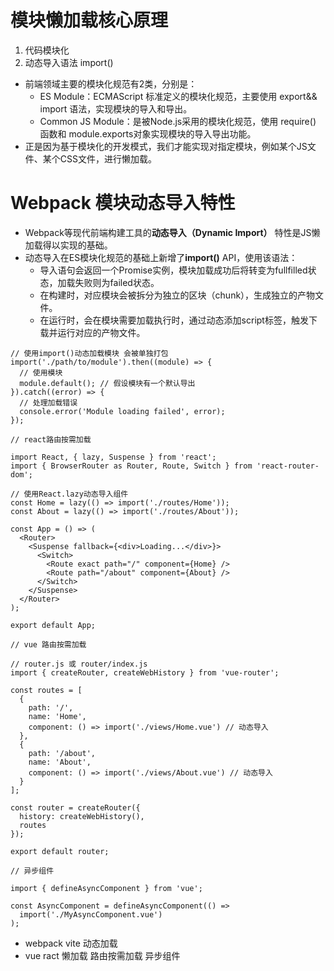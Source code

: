 # 模块懒加载核心原理
1. 代码模块化
2. 动态导入语法 import()

* 前端领域主要的模块化规范有2类，分别是：
    - ES Module：ECMAScript 标准定义的模块化规范，主要使用 export&& import 语法，实现模块的导入和导出。
    - Common JS Module：是被Node.js采用的模块化规范，使用 require() 函数和 module.exports对象实现模块的导入导出功能。
* 正是因为基于模块化的开发模式，我们才能实现对指定模块，例如某个JS文件、某个CSS文件，进行懒加载。

# Webpack 模块动态导入特性
* Webpack等现代前端构建工具的**动态导入（Dynamic Import）** 特性是JS懒加载得以实现的基础。
* 动态导入在ES模块化规范的基础上新增了**import()** API，使用该语法：
    - 导入语句会返回一个Promise实例，模块加载成功后将转变为fullfilled状态，加载失败则为failed状态。
    - 在构建时，对应模块会被拆分为独立的区块（chunk），生成独立的产物文件。
    - 在运行时，会在模块需要加载执行时，通过动态添加script标签，触发下载并运行对应的产物文件。

```
// 使用import()动态加载模块 会被单独打包
import('./path/to/module').then((module) => {
  // 使用模块
  module.default(); // 假设模块有一个默认导出
}).catch((error) => {
  // 处理加载错误
  console.error('Module loading failed', error);
});

// react路由按需加载

import React, { lazy, Suspense } from 'react';
import { BrowserRouter as Router, Route, Switch } from 'react-router-dom';

// 使用React.lazy动态导入组件
const Home = lazy(() => import('./routes/Home'));
const About = lazy(() => import('./routes/About'));

const App = () => (
  <Router>
    <Suspense fallback={<div>Loading...</div>}>
      <Switch>
        <Route exact path="/" component={Home} />
        <Route path="/about" component={About} />
      </Switch>
    </Suspense>
  </Router>
);

export default App;

// vue 路由按需加载

// router.js 或 router/index.js
import { createRouter, createWebHistory } from 'vue-router';

const routes = [
  {
    path: '/',
    name: 'Home',
    component: () => import('./views/Home.vue') // 动态导入
  },
  {
    path: '/about',
    name: 'About',
    component: () => import('./views/About.vue') // 动态导入
  }
];

const router = createRouter({
  history: createWebHistory(),
  routes
});

export default router;

// 异步组件

import { defineAsyncComponent } from 'vue';

const AsyncComponent = defineAsyncComponent(() =>
  import('./MyAsyncComponent.vue')
);
```

* webpack vite 动态加载
* vue ract 懒加载   路由按需加载  异步组件  